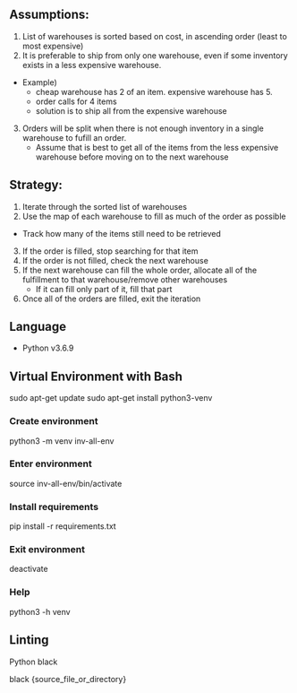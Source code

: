 ## Assumptions:
1) List of warehouses is sorted based on cost, in ascending order (least to most expensive)
2) It is preferable to ship from only one warehouse, even if some inventory exists in a less
expensive warehouse. 
  - Example) 
    - cheap warehouse has 2 of an item. expensive warehouse has 5.
    - order calls for 4 items
    - solution is to ship all from the expensive warehouse
3) Orders will be split when there is not enough inventory in a single warehouse to fufill an order.
   - Assume that is best to get all of the items from the less expensive warehouse before moving on to the next warehouse

## Strategy:
1) Iterate through the sorted list of warehouses
2) Use the map of each warehouse to fill as much of the order as possible
- Track how many of the items still need to be retrieved
3) If the order is filled, stop searching for that item
4) If the order is not filled, check the next warehouse
5) If the next warehouse can fill the whole order, allocate all of the fulfillment to that warehouse/remove other warehouses
   - If it can fill only part of it, fill that part
6) Once all of the orders are filled, exit the iteration

## Language
- Python v3.6.9

## Virtual Environment with Bash
 sudo apt-get update
 sudo apt-get install python3-venv

### Create environment
 python3 -m venv inv-all-env

### Enter environment
 source inv-all-env/bin/activate

### Install requirements
pip install -r requirements.txt

### Exit environment
 deactivate

### Help
python3 -h venv

## Linting
Python black

black {source_file_or_directory}
